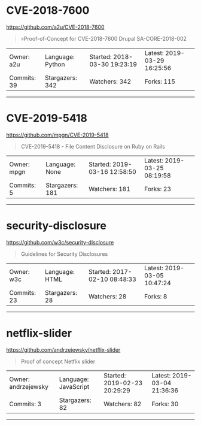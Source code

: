 # CVE-2018-7600

https://github.com/a2u/CVE-2018-7600
<blockquote>
💀Proof-of-Concept for CVE-2018-7600 Drupal SA-CORE-2018-002
</blockquote>

<table>
<tr><td>Owner: a2u</td>
    <td>Language: Python</td>
    <td>Started: 2018-03-30 19:23:19</td>
    <td>Latest: 2019-03-29 16:25:56</td></tr>
<tr><td>Commits: 39</td>
    <td>Stargazers: 342</td>
    <td>Watchers: 342</td>
    <td>Forks: 115</td></tr>
</table>

---

# CVE-2019-5418

https://github.com/mpgn/CVE-2019-5418
<blockquote>
CVE-2019-5418 - File Content Disclosure on Ruby on Rails
</blockquote>

<table>
<tr><td>Owner: mpgn</td>
    <td>Language: None</td>
    <td>Started: 2019-03-16 12:58:50</td>
    <td>Latest: 2019-03-25 08:19:58</td></tr>
<tr><td>Commits: 5</td>
    <td>Stargazers: 181</td>
    <td>Watchers: 181</td>
    <td>Forks: 23</td></tr>
</table>

---

# security-disclosure

https://github.com/w3c/security-disclosure
<blockquote>
Guidelines for Security Disclosures
</blockquote>

<table>
<tr><td>Owner: w3c</td>
    <td>Language: HTML</td>
    <td>Started: 2017-02-10 08:48:33</td>
    <td>Latest: 2019-03-05 10:47:24</td></tr>
<tr><td>Commits: 23</td>
    <td>Stargazers: 28</td>
    <td>Watchers: 28</td>
    <td>Forks: 8</td></tr>
</table>

---

# netflix-slider

https://github.com/andrzejewsky/netflix-slider
<blockquote>
Proof of concept Netflix slider
</blockquote>

<table>
<tr><td>Owner: andrzejewsky</td>
    <td>Language: JavaScript</td>
    <td>Started: 2019-02-23 20:29:29</td>
    <td>Latest: 2019-03-04 21:36:36</td></tr>
<tr><td>Commits: 3</td>
    <td>Stargazers: 82</td>
    <td>Watchers: 82</td>
    <td>Forks: 30</td></tr>
</table>

---

